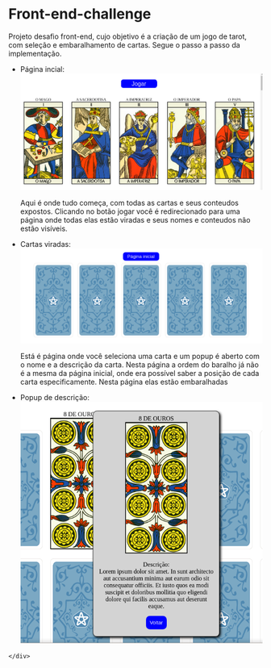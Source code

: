 <!DOCTYPE html>
<html>
<head>
	<meta charset="utf-8">
	<title></title>
</head>
<body>
	<h1>Front-end-challenge</h1>
	<div>Projeto desafio front-end, cujo objetivo é a criação de um jogo de tarot, com seleção e embaralhamento de cartas. Segue o passo a passo da implementação.
	<p>
		<ul>
			<li>Página incial:</li>
			<img src="readmeImg/homePage.png" width="600">
			<p>Aqui é onde tudo começa, com todas as cartas e seus conteudos expostos. Clicando no botão jogar você é redirecionado para uma página onde todas elas estão viradas e seus nomes e conteudos não estão visíveis.</p>
			<li>Cartas viradas:</li>
			<img src="readmeImg/cards.png" width="600">
			<p>Está é página onde você seleciona uma carta e um popup é aberto com o nome e a descrição da carta. Nesta página a ordem do baralho já não é a mesma da página inicial, onde era possível saber a posição de cada carta especificamente. Nesta página elas estão embaralhadas</p>
			<li>Popup de descrição:</li>
			<img src="readmeImg/popup.png" width="600">
		</ul>
	</p>

	</div>
</body>
</html>